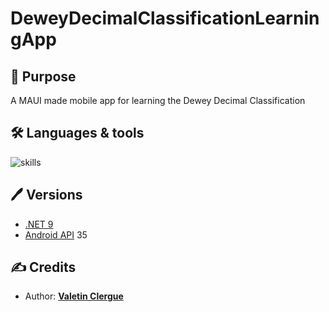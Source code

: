 # DeweyDecimalClassificationLearningApp

[](https://github.com/HandyS11/DeweyDecimalClassificationLearningApp/actions/workflows/dotnet.yml/badge.svg)

## 📝 Purpose

A MAUI made mobile app for learning the Dewey Decimal Classification

## 🛠 Languages & tools

![skills](https://skillicons.dev/icons?i=cs,dotnet,visualstudio,rider)

## 🖊️ Versions

- [.NET 9](https://learn.microsoft.com/en-us/dotnet/core/whats-new/dotnet-9/overview)
- [Android API](https://developer.android.com/reference) 35

## ✍️ Credits

- Author: [**Valetin Clergue**](https://github.com/HandyS11)
